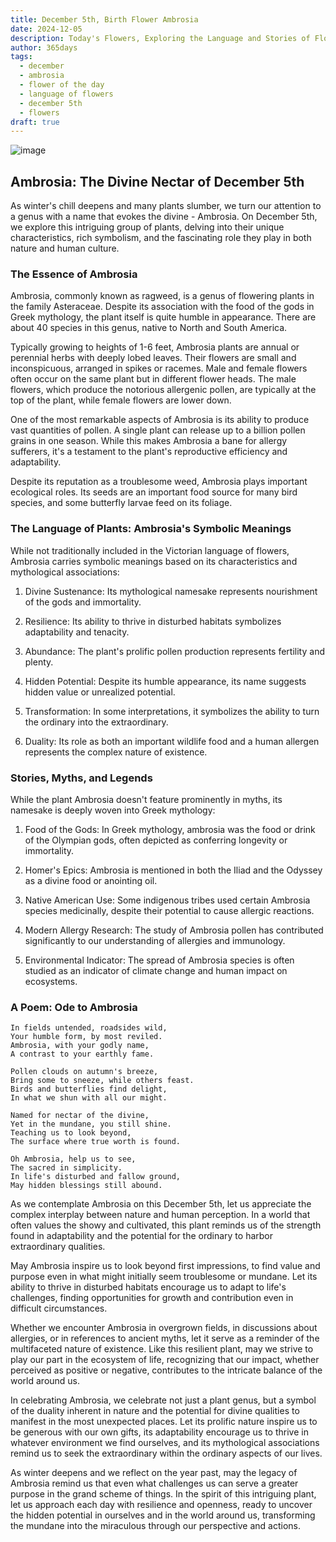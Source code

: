```yaml
---
title: December 5th, Birth Flower Ambrosia
date: 2024-12-05
description: Today's Flowers, Exploring the Language and Stories of Flowers Ambrosia
author: 365days
tags:
  - december
  - ambrosia
  - flower of the day
  - language of flowers
  - december 5th
  - flowers
draft: true
---
```



![image](#center)
## Ambrosia: The Divine Nectar of December 5th

As winter's chill deepens and many plants slumber, we turn our attention to a genus with a name that evokes the divine - Ambrosia. On December 5th, we explore this intriguing group of plants, delving into their unique characteristics, rich symbolism, and the fascinating role they play in both nature and human culture.

### The Essence of Ambrosia

Ambrosia, commonly known as ragweed, is a genus of flowering plants in the family Asteraceae. Despite its association with the food of the gods in Greek mythology, the plant itself is quite humble in appearance. There are about 40 species in this genus, native to North and South America.

Typically growing to heights of 1-6 feet, Ambrosia plants are annual or perennial herbs with deeply lobed leaves. Their flowers are small and inconspicuous, arranged in spikes or racemes. Male and female flowers often occur on the same plant but in different flower heads. The male flowers, which produce the notorious allergenic pollen, are typically at the top of the plant, while female flowers are lower down.

One of the most remarkable aspects of Ambrosia is its ability to produce vast quantities of pollen. A single plant can release up to a billion pollen grains in one season. While this makes Ambrosia a bane for allergy sufferers, it's a testament to the plant's reproductive efficiency and adaptability.

Despite its reputation as a troublesome weed, Ambrosia plays important ecological roles. Its seeds are an important food source for many bird species, and some butterfly larvae feed on its foliage.

### The Language of Plants: Ambrosia's Symbolic Meanings

While not traditionally included in the Victorian language of flowers, Ambrosia carries symbolic meanings based on its characteristics and mythological associations:

1. Divine Sustenance: Its mythological namesake represents nourishment of the gods and immortality.

2. Resilience: Its ability to thrive in disturbed habitats symbolizes adaptability and tenacity.

3. Abundance: The plant's prolific pollen production represents fertility and plenty.

4. Hidden Potential: Despite its humble appearance, its name suggests hidden value or unrealized potential.

5. Transformation: In some interpretations, it symbolizes the ability to turn the ordinary into the extraordinary.

6. Duality: Its role as both an important wildlife food and a human allergen represents the complex nature of existence.

### Stories, Myths, and Legends

While the plant Ambrosia doesn't feature prominently in myths, its namesake is deeply woven into Greek mythology:

1. Food of the Gods: In Greek mythology, ambrosia was the food or drink of the Olympian gods, often depicted as conferring longevity or immortality.

2. Homer's Epics: Ambrosia is mentioned in both the Iliad and the Odyssey as a divine food or anointing oil.

3. Native American Use: Some indigenous tribes used certain Ambrosia species medicinally, despite their potential to cause allergic reactions.

4. Modern Allergy Research: The study of Ambrosia pollen has contributed significantly to our understanding of allergies and immunology.

5. Environmental Indicator: The spread of Ambrosia species is often studied as an indicator of climate change and human impact on ecosystems.

### A Poem: Ode to Ambrosia

	In fields untended, roadsides wild,
	Your humble form, by most reviled.
	Ambrosia, with your godly name,
	A contrast to your earthly fame.
	
	Pollen clouds on autumn's breeze,
	Bring some to sneeze, while others feast.
	Birds and butterflies find delight,
	In what we shun with all our might.
	
	Named for nectar of the divine,
	Yet in the mundane, you still shine.
	Teaching us to look beyond,
	The surface where true worth is found.
	
	Oh Ambrosia, help us to see,
	The sacred in simplicity.
	In life's disturbed and fallow ground,
	May hidden blessings still abound.

As we contemplate Ambrosia on this December 5th, let us appreciate the complex interplay between nature and human perception. In a world that often values the showy and cultivated, this plant reminds us of the strength found in adaptability and the potential for the ordinary to harbor extraordinary qualities.

May Ambrosia inspire us to look beyond first impressions, to find value and purpose even in what might initially seem troublesome or mundane. Let its ability to thrive in disturbed habitats encourage us to adapt to life's challenges, finding opportunities for growth and contribution even in difficult circumstances.

Whether we encounter Ambrosia in overgrown fields, in discussions about allergies, or in references to ancient myths, let it serve as a reminder of the multifaceted nature of existence. Like this resilient plant, may we strive to play our part in the ecosystem of life, recognizing that our impact, whether perceived as positive or negative, contributes to the intricate balance of the world around us.

In celebrating Ambrosia, we celebrate not just a plant genus, but a symbol of the duality inherent in nature and the potential for divine qualities to manifest in the most unexpected places. Let its prolific nature inspire us to be generous with our own gifts, its adaptability encourage us to thrive in whatever environment we find ourselves, and its mythological associations remind us to seek the extraordinary within the ordinary aspects of our lives.

As winter deepens and we reflect on the year past, may the legacy of Ambrosia remind us that even what challenges us can serve a greater purpose in the grand scheme of things. In the spirit of this intriguing plant, let us approach each day with resilience and openness, ready to uncover the hidden potential in ourselves and in the world around us, transforming the mundane into the miraculous through our perspective and actions.